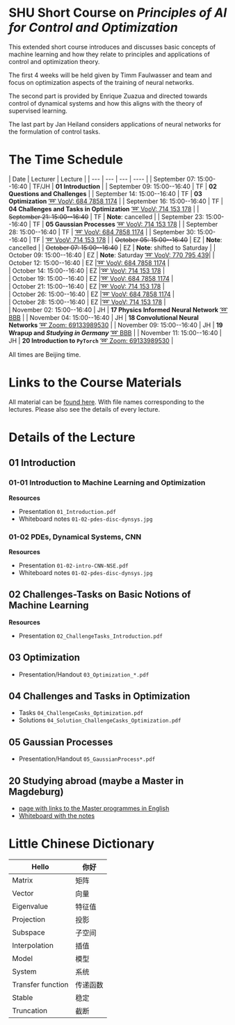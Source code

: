 # SHU Short Course on *Principles of AI for Control and Optimization*

This extended short course introduces and discusses basic concepts of machine learning and how they relate to principles and applications of control and optimization theory.

The first 4 weeks will be held given by Timm Faulwasser and team and focus on optimization aspects of the training of neural networks.

The second part is provided by Enrique Zuazua and directed towards control of dynamical systems and how this aligns with the theory of supervised learning.

The last part by Jan Heiland considers applications of neural networks for the formulation of control tasks.

# The Time Schedule 

| Date | Lecturer | Lecture |
| --- | --- | --- | ---- |
| September 07: 15:00--16:40 | TF/JH | **01 Introduction**  | 
| September 09: 15:00--16:40 | TF | **02 Questions and Challenges** |
| September 14: 15:00--16:40 | TF | **03 Optimization** [:loop: VooV: 684 7858 1174](https://meeting.tencent.com/dm/hY2m1b5WOFfo) |
| September 16: 15:00--16:40 | TF | **04 Challenges and Tasks in Optimization** [:loop: VooV: 714 153 178](https://meeting.tencent.com/dm/ZPn39wWg2aG0) |
| ~~September 21: 15:00--16:40~~ | TF | **Note**: cancelled |
| September 23: 15:00--16:40 | TF | **05 Gaussian Processes** [:loop: VooV: 714 153 178](https://meeting.tencent.com/dm/ZPn39wWg2aG0) |
| September 28: 15:00--16:40 | TF | [:loop: VooV: 684 7858 1174](https://meeting.tencent.com/dm/hY2m1b5WOFfo) |
| September 30: 15:00--16:40 | TF | [:loop: VooV: 714 153 178](https://meeting.tencent.com/dm/ZPn39wWg2aG0) |
| ~~October 05: 15:00--16:40~~ | EZ | **Note**: cancelled |
| ~~October 07: 15:00--16:40~~ | EZ | **Note**: shifted to Saturday | 
| October 09: 15:00--16:40 | EZ | **Note**: Saturday [:loop: VooV: 770 795 439](https://meeting.tencent.com/dm/e9a3iaLOU3vD?rs=25)| 
| October 12: 15:00--16:40 | EZ |[:loop: VooV: 684 7858 1174](https://meeting.tencent.com/dm/hY2m1b5WOFfo) |  
| October 14: 15:00--16:40 | EZ |[:loop: VooV: 714 153 178](https://meeting.tencent.com/dm/ZPn39wWg2aG0) |  
| October 19: 15:00--16:40 | EZ |[:loop: VooV: 684 7858 1174](https://meeting.tencent.com/dm/hY2m1b5WOFfo) |  
| October 21: 15:00--16:40 | EZ |[:loop: VooV: 714 153 178](https://meeting.tencent.com/dm/ZPn39wWg2aG0) |  
| October 26: 15:00--16:40 | EZ |[:loop: VooV: 684 7858 1174](https://meeting.tencent.com/dm/hY2m1b5WOFfo) |  
| October 28: 15:00--16:40 | EZ |[:loop: VooV: 714 153 178](https://meeting.tencent.com/dm/ZPn39wWg2aG0) |  
| November 02: 15:00--16:40 | JH | **17 Physics Informed Neural Network** [:loop: BBB](https://meet.gwdg.de/b/jan-cgg-kaa-a4k) |
| November 04: 15:00--16:40 | JH | **18 Convolutional Neural Networks** [:loop: Zoom: 69133989530](https://ovgu.zoom.us/j/69133989530) | 
| November 09: 15:00--16:40 | JH | **19 Wrapup and *Studying in Germany*** [:loop: BBB](https://meet.gwdg.de/b/jan-cgg-kaa-a4k) |
| November 11: 15:00--16:40 | JH | **20 Introduction to `PyTorch`** [:loop: Zoom: 69133989530](https://ovgu.zoom.us/j/69133989530) | 

All times are Beijing time.

<!--
 * :microphone: - live session
 * :camera: - prerecorded session
 * :clipboard: - exercise (on your own)
 -->

# Links to the Course Materials

All material can be [found here](https://owncloud.gwdg.de/index.php/s/KTheq78enAQklZs). With file names corresponding to the lectures. Please also see the details of every lecture.

# Details of the Lecture

## 01 Introduction

### 01-01 Introduction to Machine Learning and Optimization

**Resources**

 * Presentation `01_Introduction.pdf`
 * Whiteboard notes `01-02-pdes-disc-dynsys.jpg`

### 01-02 PDEs, Dynamical Systems, CNN

**Resources**

 * Presentation `01-02-intro-CNN-NSE.pdf`
 * Whiteboard notes `01-02-pdes-disc-dynsys.jpg`

## 02 Challenges-Tasks on Basic Notions of Machine Learning

**Resources**

 * Presentation `02_ChallengeTasks_Introduction.pdf`

## 03 Optimization

 * Presentation/Handout `03_Optimization_*.pdf`

## 04 Challenges and Tasks in Optimization

 * Tasks `04_ChallengeCasks_Optimization.pdf`
 * Solutions `04_Solution_ChallengeCasks_Optimization.pdf`

## 05 Gaussian Processes

 * Presentation/Handout `05_GaussianProcess*.pdf`

## 20 Studying abroad (maybe a Master in Magdeburg)

* [page with links to the Master programmes in English](https://www.ovgu.de/unimagdeburg/en/Study/Study+Programmes/Study+Programmes+in+English-p-48822.html)
* [Whiteboard with the notes](files/20-study-abroad.png)


# Little Chinese Dictionary

| Hello | 你好 |
--------|--------
| Matrix| 矩阵 |
| Vector| 向量 |
| Eigenvalue |特征值|
| Projection |投影|
| Subspace |子空间|
| Interpolation |插值|
| Model |模型|
| System |系统|
| Transfer function |传递函数|
| Stable |稳定|
| Truncation |截断|
